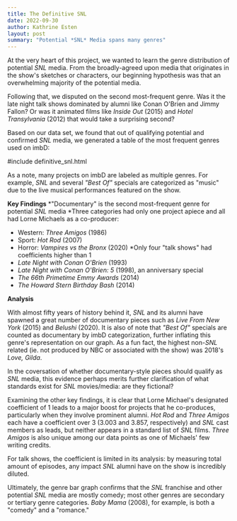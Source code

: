 ```yaml
---
title: The Definitive SNL
date: 2022-09-30
author: Kathrine Esten
layout: post
summary: "Potential *SNL* Media spans many genres"
---
```


At the very heart of this project, we wanted to learn the genre distribution of potential *SNL* media. From the broadly-agreed upon media that originates in the show's sketches or characters, our beginning hypothesis was that an overwhelming majority of the potential media. 

Following that, we disputed on the second most-frequent genre. Was it the late night talk shows dominated by alumni like Conan O'Brien and Jimmy Fallon? Or was it animated films like *Inside Out* (2015) and *Hotel Transylvania* (2012) that would take a surprising second?

Based on our data set, we found that out of qualifying potential and confirmed *SNL* media, we generated a table of the most frequent genres used on imbD:

#include definitive_snl.html

As a note, many projects on imbD are labeled as multiple genres. For example, *SNL* and several *"Best Of"* specials are categorized as "music" due to the live musical performances featured on the show. 

**Key Findings**
*"Documentary" is the second most-frequent genre for potential *SNL* media
*Three categories had only one project apiece and all had Lorne Michaels as a co-producer:
 - Western: *Three Amigos* (1986)
 - Sport: *Hot Rod* (2007)
 - Horror: *Vampires vs the Bronx* (2020)
*Only four "talk shows" had coefficients higher than 1
 - *Late Night with Conan O'Brien* (1993)
 - *Late Night with Conan O'Brien: 5* (1998), an anniversary special
 - *The 66th Primetime Emmy Awards* (2014)
 - *The Howard Stern Birthday Bash* (2014)

**Analysis**

With almost fifty years of history behind it, *SNL* and its alumni have spawned a great number of documentary pieces such as *Live From New York* (2015) and *Belushi* (2020). It is also of note that *"Best Of"* specials are counted as documentary by imbD categorization, further inflating this genre's representation on our graph. As a fun fact, the highest non-*SNL* related (ie. not produced by NBC or associated with the show) was 2018's *Love, Gilda*.

In the coversation of whether documentary-style pieces should qualify as *SNL* media, this evidence perhaps merits further clarification of what standards exist for *SNL* movies/media: are they fictional?

Examining the other key findings, it is clear that Lorne Michael's designated coefficient of 1 leads to a major boost for projects that he co-produces, particularly when they involve prominent alumni. *Hot Rod* and *Three Amigos* each have a coefficient over 3 (3.003 and 3.857, respectively) and *SNL* cast members as leads, but neither appears in a standard list of *SNL* films. *Three Amigos* is also unique among our data points as one of Michaels' few writing credits.

For talk shows, the coefficient is limited in its analysis: by measuring total amount of episodes, any impact *SNL* alumni have on the show is incredibly diluted. 

Ultimately, the genre bar graph confirms that the *SNL* franchise and other potential *SNL* media are mostly comedy; most other genres are secondary or tertiary genre categories. *Baby Mama* (2008), for example, is both a "comedy" and a "romance." 
